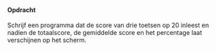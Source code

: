 #### Opdracht
Schrijf een programma dat de score van drie toetsen op 20 inleest en nadien de totaalscore, de gemiddelde score en het percentage laat verschijnen op het scherm.